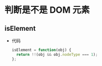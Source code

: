 # 判断是不是 DOM 元素

## isElement

  - 代码

    ```js
    isElement = function(obj) {
      return !!(obj && obj.nodeType === 1);
    };
    ```
